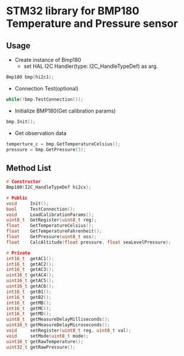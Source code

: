 # STM32 library for BMP180 Temperature and Pressure sensor

## Usage
- Create instance of Bmp180
  - set HAL I2C Handler(type: I2C_HandleTypeDef) as arg.
```cpp
Bmp180 bmp(hi2c1);
```
- Connection Test(optional)
```cpp
while(!bmp.TestConnection());
```
- Initialize BMP180(Get calibration params)
```cpp
bmp.Init();
```
- Get observation data
```cpp
temperture_c = bmp.GetTemperatureCelsius();
pressure = bmp.GetPressure(3);
```

## Method List
```cpp
# Constructor
Bmp180(I2C_HandleTypeDef hi2cx);

# Public
void     Init();
bool     TestConnection();
void     LoadCalibrationParams();
uint8_t  GetRegister(uint8_t reg);
float    GetTemperatureCelsius();
float    GetTemperatureFahrenheit();
float    GetPressure(uint8_t oss);
float    CalcAltitude(float pressure, float seaLevelPressure);

# Private
int16_t  getAC1();
int16_t  getAC2();
int16_t  getAC3();
uint16_t getAC4();
uint16_t getAC5();
uint16_t getAC6();
int16_t  getB1();
int16_t  getB2();
int16_t  getMB();
int16_t  getMC();
int16_t  getMD();
uint8_t  getMeasureDelayMilliseconds();
uint16_t getMeasureDelayMicroseconds();
void     setRegister(uint8_t reg, uint8_t val);
void     setMode(uint8_t mode);
uint16_t getRawTemperature();
uint32_t getRawPressure();
```
